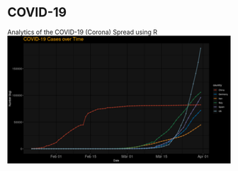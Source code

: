 # COVID-19
Analytics of the COVID-19 (Corona) Spread using R
![COVID-19 Cases over time](plots/covid19_cases_top6.png)
